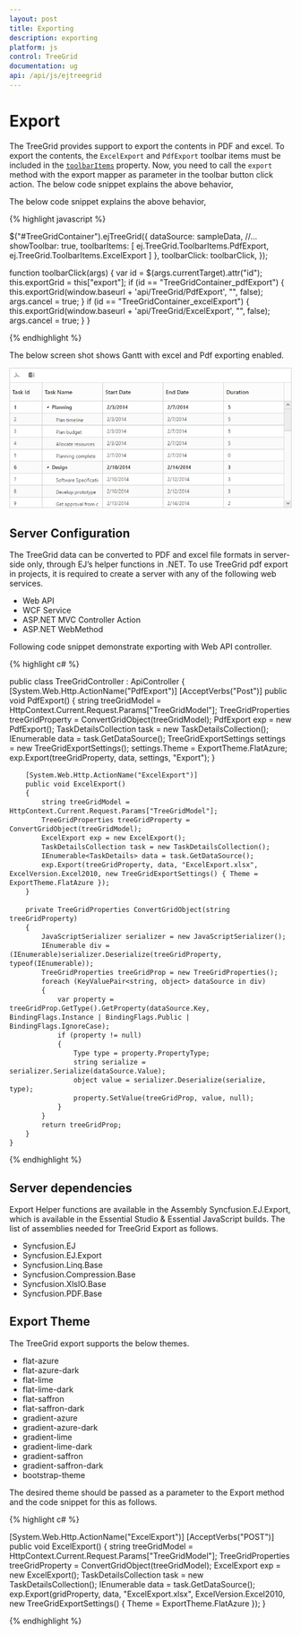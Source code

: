 ```yaml
---
layout: post
title: Exporting
description: exporting
platform: js
control: TreeGrid
documentation: ug
api: /api/js/ejtreegrid
---
```

# Export

The TreeGrid provides support to export the contents in PDF and excel. To export the contents, the `ExcelExport` and `PdfExport` toolbar items must be included in the [`toolbarItems`](https://help.syncfusion.com/api/js/ejtreegrid#members:toolbarsettings-toolbaritems "toolbarSettings.toolbarItems") property. Now, you need to call the `export` method with the export mapper as parameter in the toolbar button click action. 
The below code snippet explains the above behavior,

The below code snippet explains the above behavior,

{% highlight javascript %}

$("#TreeGridContainer").ejTreeGrid({
    dataSource: sampleData,
    //...
    showToolbar: true,
    toolbarItems: [
        ej.TreeGrid.ToolbarItems.PdfExport,
        ej.TreeGrid.ToolbarItems.ExcelExport
    ]
},
toolbarClick: toolbarClick,
});

function toolbarClick(args) {
    var id = $(args.currentTarget).attr("id");
    this.exportGrid = this["export"];
    if (id == "TreeGridContainer_pdfExport") {
        this.exportGrid(window.baseurl + 'api/TreeGrid/PdfExport', "", false);
        args.cancel = true;
    }
    if (id == "TreeGridContainer_excelExport") {
        this.exportGrid(window.baseurl + 'api/TreeGrid/ExcelExport', "", false);
        args.cancel = true;
    }
}

{% endhighlight %}

The below screen shot shows Gantt with excel and Pdf exporting enabled.

![](/js/TreeGrid/Export_images/Export_img1.png)

## Server Configuration
The TreeGrid data can be converted to PDF and excel file formats in server-side only, through EJ’s helper functions in .NET. 
To use TreeGrid pdf export in projects, it is required to create a server with any of the following web services. 

* Web API
* WCF Service
* ASP.NET MVC Controller Action
* ASP.NET WebMethod

Following code snippet demonstrate exporting with Web API controller.

{% highlight c# %}

public class TreeGridController : ApiController
    {
        [System.Web.Http.ActionName("PdfExport")]
        [AcceptVerbs("Post")]
        public void PdfExport()
        {
            string treeGridModel = HttpContext.Current.Request.Params["TreeGridModel"];
            TreeGridProperties treeGridProperty = ConvertGridObject(treeGridModel);
            PdfExport exp = new PdfExport();
            TaskDetailsCollection task = new TaskDetailsCollection();
            IEnumerable<TaskDetails> data = task.GetDataSource();
            TreeGridExportSettings settings = new TreeGridExportSettings();
            settings.Theme = ExportTheme.FlatAzure;
            exp.Export(treeGridProperty, data, settings, "Export");
        }

        [System.Web.Http.ActionName("ExcelExport")]
        public void ExcelExport()
        {
            string treeGridModel = HttpContext.Current.Request.Params["TreeGridModel"];
            TreeGridProperties treeGridProperty = ConvertGridObject(treeGridModel);
            ExcelExport exp = new ExcelExport();
            TaskDetailsCollection task = new TaskDetailsCollection();
            IEnumerable<TaskDetails> data = task.GetDataSource();
            exp.Export(treeGridProperty, data, "ExcelExport.xlsx", ExcelVersion.Excel2010, new TreeGridExportSettings() { Theme = ExportTheme.FlatAzure });
        }

        private TreeGridProperties ConvertGridObject(string treeGridProperty)
        {
            JavaScriptSerializer serializer = new JavaScriptSerializer();
            IEnumerable div = (IEnumerable)serializer.Deserialize(treeGridProperty, typeof(IEnumerable));
            TreeGridProperties treeGridProp = new TreeGridProperties();
            foreach (KeyValuePair<string, object> dataSource in div)
            {
                var property = treeGridProp.GetType().GetProperty(dataSource.Key, BindingFlags.Instance | BindingFlags.Public | BindingFlags.IgnoreCase);
                if (property != null)
                {
                    Type type = property.PropertyType;
                    string serialize = serializer.Serialize(dataSource.Value);
                    object value = serializer.Deserialize(serialize, type);
                    property.SetValue(treeGridProp, value, null);
                }
            }
            return treeGridProp;
        }
    }

{% endhighlight %}


## Server dependencies
Export Helper functions are available in the Assembly Syncfusion.EJ.Export, which is available in the Essential Studio & Essential JavaScript builds. The list of assemblies needed for TreeGrid Export as follows.

* Syncfusion.EJ
* Syncfusion.EJ.Export
* Syncfusion.Linq.Base
* Syncfusion.Compression.Base
* Syncfusion.XlsIO.Base
* Syncfusion.PDF.Base

## Export Theme
The TreeGrid export supports the below themes.

* flat-azure
* flat-azure-dark
* flat-lime
* flat-lime-dark
* flat-saffron
* flat-saffron-dark
* gradient-azure
* gradient-azure-dark
* gradient-lime
* gradient-lime-dark
* gradient-saffron
* gradient-saffron-dark
* bootstrap-theme

The desired theme should be passed as a parameter to the Export method and the code snippet for this as follows.

{% highlight c# %}

[System.Web.Http.ActionName("ExcelExport")]
[AcceptVerbs("POST")]
public void ExcelExport()
{
  string treeGridModel = HttpContext.Current.Request.Params["TreeGridModel"];
  TreeGridProperties treeGridProperty = ConvertGridObject(treeGridModel);
  ExcelExport exp = new ExcelExport();
  TaskDetailsCollection task = new TaskDetailsCollection();
  IEnumerable<TaskDetails> data = task.GetDataSource();
  exp.Export(gridProperty, data, "ExcelExport.xlsx", ExcelVersion.Excel2010, new TreeGridExportSettings() { Theme = ExportTheme.FlatAzure });
} 

{% endhighlight %}
